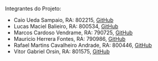 Integrantes do Projeto:

- Caio Ueda Sampaio, RA: 802215, [GitHub](https://github.com/KY-U)
- Lucas Maciel Balieiro, RA: 800534, [GitHub](https://github.com/LucasMBalieiro)
- Marcos Cardoso Vendrame, RA: 790725, [GitHub](https://github.com/mvtehutd)
- Mauricio Herrera Fontes, RA: 790986, [GitHub](https://github.com/Mauricio-HF)
- Rafael Martins Cavalheiro Andrade, RA: 800446, [GitHub](https://github.com/Rafaelsonsons)
- Vitor Gabriel Orsin, RA: 801575, [GitHub](https://github.com/YaboiAst)
